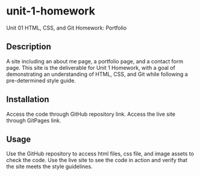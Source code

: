 # unit-1-homework
Unit 01 HTML, CSS, and Git Homework: Portfolio

## Description

A site including an about me page, a portfolio page, and a contact form page. This site is the deliverable for Unit 1 Homework, with a goal of demonstrating an understanding of HTML, CSS, and Git while following a pre-determined style guide.

## Installation

Access the code through GitHub repository link. Access the live site through GitPages link.

## Usage

Use the GitHub repository to access html files, css file, and image assets to check the code. Use the live site to see the code in action and verify that the site meets the style guidelines.

